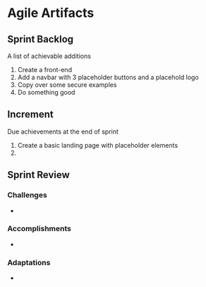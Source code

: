# Agile Artifacts

## Sprint Backlog
A list of achievable additions

1. Create a front-end
2. Add a navbar with 3 placeholder buttons and a placehold logo 
3. Copy over some secure examples
4. Do something good

## Increment
Due achievements at the end of sprint

1. Create a basic landing page with placeholder elements
2. 

## Sprint Review

### Challenges
- 

### Accomplishments
- 

### Adaptations
- 